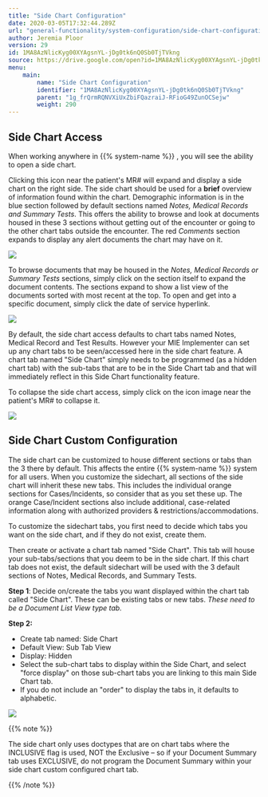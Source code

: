 ```yaml
---
title: "Side Chart Configuration"
date: 2020-03-05T17:32:44.289Z
url: "general-functionality/system-configuration/side-chart-configuration.html"
author: Jeremia Ploor
version: 29
id: 1MA8AzNlicKyg00XYAgsnYL-jDg0tk6nQ0Sb0TjTVkng
source: https://drive.google.com/open?id=1MA8AzNlicKyg00XYAgsnYL-jDg0tk6nQ0Sb0TjTVkng
menu:
    main:
        name: "Side Chart Configuration"
        identifier: "1MA8AzNlicKyg00XYAgsnYL-jDg0tk6nQ0Sb0TjTVkng"
        parent: "1g_frQrmRQNVXiUxZbiFQazraiJ-RFioG49ZunOCSejw"
        weight: 290
---
```

## Side Chart Access

When working anywhere in {{% system-name %}} , you will see the ability to open a side chart.

Clicking this icon near the patient's MR# will expand and display a side chart on the right side. The side chart should be used for a **brief** overview of information found within the chart. Demographic information is in the blue section followed by default sections named *Notes, Medical Records and Summary Tests*. This offers the ability to browse and look at documents housed in these 3 sections without getting out of the encounter or going to the other chart tabs outside the encounter. The red *Comments* section expands to display any alert documents the chart may have on it.

![](../../external_files/6705069e69f0ecde5bfb7ca4a5c39439.png)

To browse documents that may be housed in the *Notes, Medical Records or Summary Tests* sections, simply click on the section itself to expand the document contents. The sections expand to show a list view of the documents sorted with most recent at the top. To open and get into a specific document, simply click the date of service hyperlink.

![](../../external_files/5f17d91988fce94dcb19cf2a32fc9f9a.png)

By default, the side chart access defaults to chart tabs named Notes, Medical Record and Test Results. However your MIE Implementer can set up any chart tabs to be seen/accessed here in the side chart feature. A chart tab named "Side Chart" simply needs to be programmed (as a hidden chart tab) with the sub-tabs that are to be in the Side Chart tab and that will immediately reflect in this Side Chart functionality feature.



To collapse the side chart access, simply click on the icon image near the patient's MR# to collapse it.

![](../../external_files/ef1cc56f4a978ae59716b608a90bc00c.png)

## Side Chart Custom Configuration

The side chart can be customized to house different sections or tabs than the 3 there by default. This affects the entire {{% system-name %}} system for all users. When you customize the sidechart, all sections of the side chart will inherit these new tabs. This includes the individual orange sections for Cases/Incidents, so consider that as you set these up. The orange Case/Incident sections also include additional, case-related information along with authorized providers & restrictions/accommodations.



To customize the sidechart tabs, you first need to decide which tabs you want on the side chart, and if they do not exist, create them.



Then create or activate a chart tab named "Side Chart". This tab will house your sub-tabs/sections that you deem to be in the side chart. If this chart tab does not exist, the default sidechart will be used with the 3 default sections of Notes, Medical Records, and Summary Tests.



**Step 1**: Decide on/create the tabs you want displayed within the chart tab called "Side Chart". These can be existing tabs or new tabs. *These need to be a Document List View type tab.*

**Step 2:**

* Create tab named: Side Chart
* Default View: Sub Tab View
* Display: Hidden
* Select the sub-chart tabs to display within the Side Chart, and select "force display" on those sub-chart tabs you are linking to this main Side Chart tab.
* If you do not include an "order" to display the tabs in, it defaults to alphabetic.

![](../../external_files/bc28212d569c5df4b93c8bd18c4d1537.png)

{{% note %}}

The side chart only uses doctypes that are on chart tabs where the INCLUSIVE flag is used, NOT the Exclusive – so if your Document Summary tab uses EXCLUSIVE, do not program the Document Summary within your side chart custom configured chart tab.

{{% /note %}}



